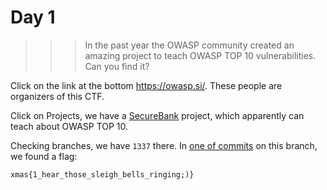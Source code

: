 # Day 1

>>> In the past year the OWASP community created an amazing project to teach OWASP TOP 10 vulnerabilities. Can you find it?

Click on the link at the bottom <https://owasp.si/>. These people are organizers of this CTF.

Click on Projects, we have a [SecureBank](https://github.com/ssrdio/SecureBank) project, which apparently can teach about OWASP TOP 10.

Checking branches, we have `1337` there. In [one of commits](https://github.com/ssrdio/SecureBank/commit/a0b5fff459a7a18faba3fc96d0beea58cb3aca97) on this branch, we found a flag:

```
xmas{1_hear_those_sleigh_bells_ringing;)}
```

